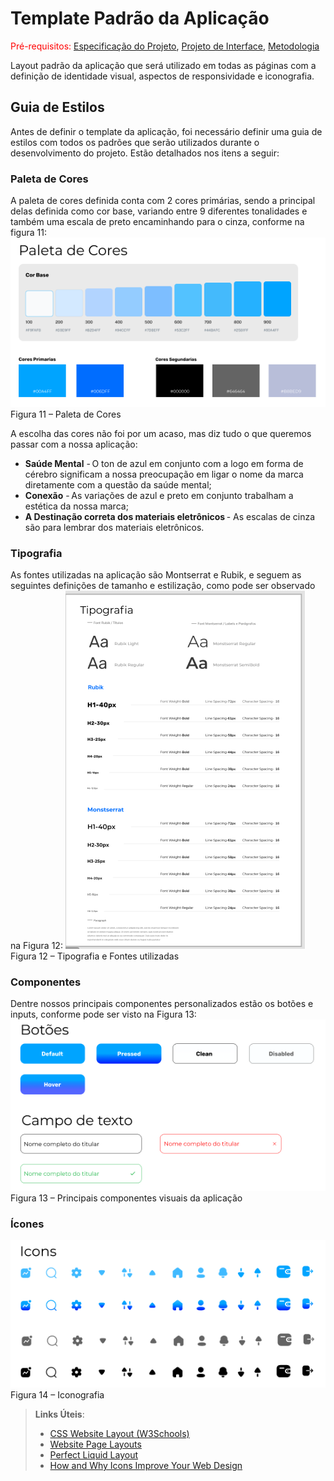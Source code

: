# Template Padrão da Aplicação

<span style="color:red">Pré-requisitos: <a href="2-Especificação do Projeto.md"> Especificação do Projeto</a></span>, <a href="3-Projeto de Interface.md"> Projeto de Interface</a>, <a href="4-Metodologia.md"> Metodologia</a>

Layout padrão da aplicação que será utilizado em todas as páginas com a definição de identidade visual, aspectos de responsividade e iconografia.


## Guia de Estilos
Antes de definir o template da aplicação, foi necessário definir uma guia de estilos com todos os padrões que serão utilizados durante o desenvolvimento do projeto. Estão detalhados nos itens a seguir:

### Paleta de Cores
A paleta de cores definida conta com 2 cores primárias, sendo a principal delas definida como cor base, variando entre 9 diferentes tonalidades e também uma escala de preto encaminhando para o cinza, conforme na figura 11:
![](https://github.com/ICEI-PUC-Minas-PMV-ADS/pmv-ads-2022-1-e2-proj-int-t6-atencao_psicossocial/blob/main/docs/img/011-paleta%20de%20cores.png)
<br>
Figura 11 – Paleta de Cores<br>

A escolha das cores não foi por um acaso, mas diz tudo o que queremos passar com a nossa aplicação:
- **Saúde Mental** - O ton de azul em conjunto com a logo em forma de cérebro significam a nossa preocupação em ligar o nome da marca diretamente com a questão da saúde mental;   
- **Conexão** - As variações de azul e preto em conjunto trabalham a estética da nossa marca;   
- **A Destinação correta dos materiais eletrônicos** - As escalas de cinza são para lembrar dos materiais eletrônicos.


### Tipografia
As fontes utilizadas na aplicação são Montserrat e Rubik, e seguem as seguintes definições de tamanho e estilização, como pode ser observado na Figura 12:
![](https://github.com/ICEI-PUC-Minas-PMV-ADS/pmv-ads-2022-1-e2-proj-int-t6-atencao_psicossocial/blob/main/docs/img/10-tipografia.png)
Figura 12 – Tipografia e Fontes utilizadas


### Componentes
Dentre nossos principais componentes personalizados estão os botões e inputs, conforme pode ser visto na Figura 13:
![](https://github.com/ICEI-PUC-Minas-PMV-ADS/pmv-ads-2022-1-e2-proj-int-t6-atencao_psicossocial/blob/main/docs/img/13-botos.png)
Figura 13 – Principais componentes visuais da aplicação


### Ícones
![](https://github.com/ICEI-PUC-Minas-PMV-ADS/pmv-ads-2022-1-e2-proj-int-t6-atencao_psicossocial/blob/main/docs/img/12-icons.png)
Figura 14 – Iconografia

> **Links Úteis**:
>
> - [CSS Website Layout (W3Schools)](https://www.w3schools.com/css/css_website_layout.asp)
> - [Website Page Layouts](http://www.cellbiol.com/bioinformatics_web_development/chapter-3-your-first-web-page-learning-html-and-css/website-page-layouts/)
> - [Perfect Liquid Layout](https://matthewjamestaylor.com/perfect-liquid-layouts)
> - [How and Why Icons Improve Your Web Design](https://usabilla.com/blog/how-and-why-icons-improve-you-web-design/)
